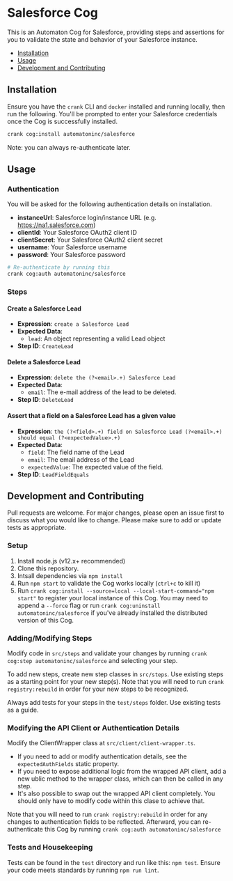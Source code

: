 # Salesforce Cog

This is an Automaton Cog for Salesforce, providing steps and assertions for you to
validate the state and behavior of your Salesforce instance.

* [Installation](#installation)
* [Usage](#usage)
* [Development and Contributing](#development-and-contributing)

## Installation

Ensure you have the `crank` CLI and `docker` installed and running locally,
then run the following.  You'll be prompted to enter your Salesforce
credentials once the Cog is successfully installed.

```bash
crank cog:install automatoninc/salesforce
```

Note: you can always re-authenticate later.

## Usage

### Authentication
<!-- authenticationDetails -->
You will be asked for the following authentication details on installation.

- **instanceUrl**: Salesforce login/instance URL (e.g. https://na1.salesforce.com)
- **clientId**: Your Salesforce OAuth2 client ID
- **clientSecret**: Your Salesforce OAuth2 client secret
- **username**: Your Salesforce username
- **password**: Your Salesforce password

```bash
# Re-authenticate by running this
crank cog:auth automatoninc/salesforce
```
<!-- authenticationDetailsEnd -->

### Steps
<!-- stepDetails -->
<h4 id="CreateLead">Create a Salesforce Lead</h4>

- **Expression**: `create a Salesforce Lead`
- **Expected Data**:
  - `lead`: An object representing a valid Lead object
- **Step ID**: `CreateLead`

<h4 id="DeleteLead">Delete a Salesforce Lead</h4>

- **Expression**: `delete the (?<email>.+) Salesforce Lead`
- **Expected Data**:
  - `email`: The e-mail address of the lead to be deleted.
- **Step ID**: `DeleteLead`

<h4 id="LeadFieldEquals">Assert that a field on a Salesforce Lead has a given value</h4>

- **Expression**: `the (?<field>.+) field on Salesforce Lead (?<email>.+) should equal (?<expectedValue>.+)`
- **Expected Data**:
  - `field`: The field name of the Lead
  - `email`: The email address of the Lead
  - `expectedValue`: The expected value of the field.
- **Step ID**: `LeadFieldEquals`
<!-- stepDetailsEnd -->

## Development and Contributing
Pull requests are welcome. For major changes, please open an issue first to
discuss what you would like to change. Please make sure to add or update tests
as appropriate.

### Setup

1. Install node.js (v12.x+ recommended)
2. Clone this repository.
3. Intsall dependencies via `npm install`
4. Run `npm start` to validate the Cog works locally (`ctrl+c` to kill it)
5. Run `crank cog:install --source=local --local-start-command="npm start"` to
   register your local instance of this Cog. You may need to append a `--force`
   flag or run `crank cog:uninstall automatoninc/salesforce` if you've already
   installed the distributed version of this Cog.

### Adding/Modifying Steps
Modify code in `src/steps` and validate your changes by running
`crank cog:step automatoninc/salesforce` and selecting your step.

To add new steps, create new step classes in `src/steps`. Use existing steps as
a starting point for your new step(s). Note that you will need to run
`crank registry:rebuild` in order for your new steps to be recognized.

Always add tests for your steps in the `test/steps` folder. Use existing tests
as a guide.

### Modifying the API Client or Authentication Details
Modify the ClientWrapper class at `src/client/client-wrapper.ts`.

- If you need to add or modify authentication details, see the
  `expectedAuthFields` static property.
- If you need to expose additional logic from the wrapped API client, add a new
  ublic method to the wrapper class, which can then be called in any step.
- It's also possible to swap out the wrapped API client completely. You should
  only have to modify code within this clase to achieve that.

Note that you will need to run `crank registry:rebuild` in order for any
changes to authentication fields to be reflected. Afterward, you can
re-authenticate this Cog by running `crank cog:auth automatoninc/salesforce`

### Tests and Housekeeping
Tests can be found in the `test` directory and run like this: `npm test`.
Ensure your code meets standards by running `npm run lint`.
